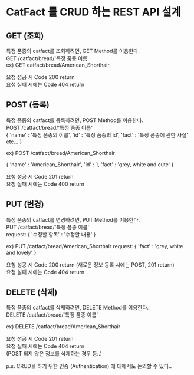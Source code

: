 <!-- TODO -->

<head>
    <h1>CatFact 를 CRUD 하는 REST API 설계 </h1>
</head>

<body>
<p>
<h2>GET (조회)</h2>
특정 품종의 catfact를 조회하려면, GET Method를 이용한다. <br>
GET /catfact/bread/'특정 품종 이름' <br>
ex) GET catfact/bread/American_Shorthair <br> 

요청 성공 시 Code 200 return <br>
요청 실패 시에는 Code 404 return</p>
    
<p>
<h2>POST (등록)</h2>
특정 품종의 catfact를 등록하려면, POST Method를 이용한다. <br>
POST /catfact/bread/'특정 품종 이름' <br>
{
    'name' : '특정 품종의 이름',
    'id' : '특정 품종의 id',
    'fact' : '특정 품종에 관한 사실'
    etc...
} <br>

ex) POST /catfact/bread/American_Shorthair

{
    'name' : 'American_Shorthair',
    'id' : 1,
    'fact' : 'grey, white and cute'
} <br>

요청 성공 시 Code 201 return <br>
요청 실패 시에는 Code 400 return</p>

<p>
<h2>PUT (변경)</h2>
특정 품종의 catfact를 변경하려면, PUT Method를 이용한다. <br>
PUT /catfact/bread/'특정 품종 이름' <br>
request: {
    '수정할 항목' : '수정할 내용'
} <br>

ex) PUT /catfact/bread/American_Shorthair
request: {
    'fact' : 'grey, white and lovely'
} <br>

요청 성공 시 Code 200 return (새로운 정보 등록 시에는 POST, 201 return)<br>
요청 실패 시에는 Code 404 return </p>

<p>
<h2>DELETE (삭제)</h2>
특정 품종의 catfact를 삭제하려면, DELETE Method를 이용한다. <br>
DELETE /catfact/bread/'특정 품종 이름' <br>

ex) DELETE /catfact/bread/American_Shorthair

요청 성공 시 Code 201 return <br>
요청 실패 시에는 Code 404 return <br>
(POST 되지 않은 정보를 삭제하는 경우 등..)</p>

<p>
p.s. CRUD을 하기 위한 인증 (Authentication) 에 대해서도 논의할 수 있다..
</p>
</body>
